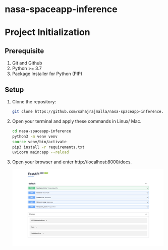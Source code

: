 # nasa-spaceapp-inference

# Project Initialization

## Prerequisite
1. Git and Github
2. Python >= 3.7
3. Package Installer for Python (PIP)
## Setup

1. Clone the repository:
    ```bash
    git clone https://github.com/sahajrajmalla/nasa-spaceapp-inference.git
    ```

2. Open your terminal and apply these commands in Linux/ Mac.

    ```bash
    cd nasa-spaceapp-inference
    python3 -m venv venv
    source venv/bin/activate
    pip3 install -r requirements.txt
    uvicorn main:app --reload
    ```

3. Open your browser and enter http://localhost:8000/docs.

    ![Website Documentation Preview](static/site_preview.png)




